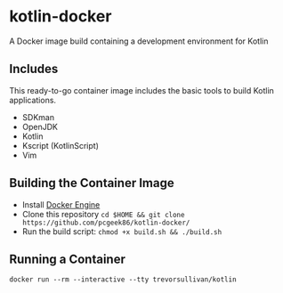 # kotlin-docker

A Docker image build containing a development environment for Kotlin

## Includes

This ready-to-go container image includes the basic tools to build Kotlin applications.

* SDKman
* OpenJDK
* Kotlin
* Kscript (KotlinScript)
* Vim

## Building the Container Image

* Install [Docker Engine](https://get.docker.com)
* Clone this repository `cd $HOME && git clone https://github.com/pcgeek86/kotlin-docker/`
* Run the build script: `chmod +x build.sh && ./build.sh`

## Running a Container

```
docker run --rm --interactive --tty trevorsullivan/kotlin
```
